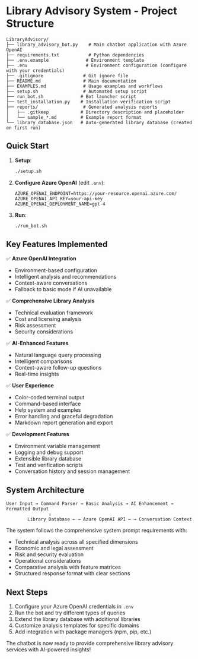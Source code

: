 # Library Advisory System - Project Structure

```
LibraryAdvisory/
├── library_advisory_bot.py    # Main chatbot application with Azure OpenAI
├── requirements.txt           # Python dependencies
├── .env.example              # Environment template
├── .env                      # Environment configuration (configure with your credentials)
├── .gitignore               # Git ignore file
├── README.md                # Main documentation
├── EXAMPLES.md              # Usage examples and workflows
├── setup.sh                 # Automated setup script
├── run_bot.sh              # Bot launcher script
├── test_installation.py    # Installation verification script
├── reports/                 # Generated analysis reports
│   ├── .gitkeep            # Directory description and placeholder
│   └── sample_*.md         # Example report format
└── library_database.json   # Auto-generated library database (created on first run)
```

## Quick Start

1. **Setup**:
   ```bash
   ./setup.sh
   ```

2. **Configure Azure OpenAI** (edit `.env`):
   ```env
   AZURE_OPENAI_ENDPOINT=https://your-resource.openai.azure.com/
   AZURE_OPENAI_API_KEY=your-api-key
   AZURE_OPENAI_DEPLOYMENT_NAME=gpt-4
   ```

3. **Run**:
   ```bash
   ./run_bot.sh
   ```

## Key Features Implemented

✅ **Azure OpenAI Integration**
- Environment-based configuration
- Intelligent analysis and recommendations
- Context-aware conversations
- Fallback to basic mode if AI unavailable

✅ **Comprehensive Library Analysis**
- Technical evaluation framework
- Cost and licensing analysis
- Risk assessment
- Security considerations

✅ **AI-Enhanced Features**
- Natural language query processing
- Intelligent comparisons
- Context-aware follow-up questions
- Real-time insights

✅ **User Experience**
- Color-coded terminal output
- Command-based interface
- Help system and examples
- Error handling and graceful degradation
- Markdown report generation and export

✅ **Development Features**
- Environment variable management
- Logging and debug support
- Extensible library database
- Test and verification scripts
- Conversation history and session management

## System Architecture

```
User Input → Command Parser → Basic Analysis → AI Enhancement → Formatted Output
                ↓
        Library Database ← → Azure OpenAI API ← → Conversation Context
```

The system follows the comprehensive system prompt requirements with:
- Technical analysis across all specified dimensions
- Economic and legal assessment
- Risk and security evaluation
- Operational considerations
- Comparative analysis with feature matrices
- Structured response format with clear sections

## Next Steps

1. Configure your Azure OpenAI credentials in `.env`
2. Run the bot and try different types of queries
3. Extend the library database with additional libraries
4. Customize analysis templates for specific domains
5. Add integration with package managers (npm, pip, etc.)

The chatbot is now ready to provide comprehensive library advisory services with AI-powered insights!
